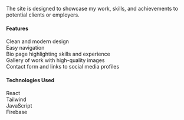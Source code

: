 The site is designed to showcase my work, skills, and achievements to potential clients or employers.<br/>


<h4>Features</h4>
Clean and modern design<br/>
Easy navigation<br/>
Bio page highlighting skills and experience<br/>
Gallery of work with high-quality images<br/>
Contact form and links to social media profiles<br/>

<h4>Technologies Used </h4>
React<br/>
Tailwind<br/>
JavaScript<br/>
Firebase<br/>

